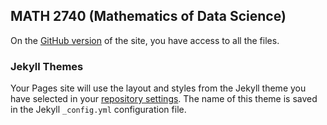 ## MATH 2740 (Mathematics of Data Science)

On the [GitHub version](https://github.com/julien-arino/math2740-of-data-science/) of the site, you have access to all the files.

### Jekyll Themes

Your Pages site will use the layout and styles from the Jekyll theme you have selected in your [repository settings](https://github.com/julien-arino/math2740-of-data-science/settings/pages). The name of this theme is saved in the Jekyll `_config.yml` configuration file.
